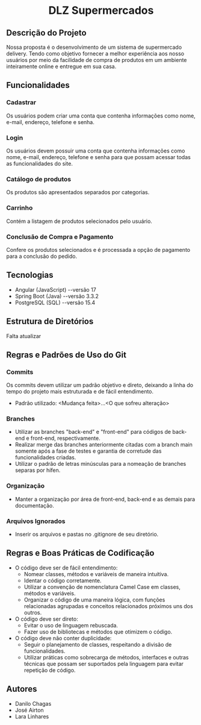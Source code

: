 <h1 align="center">DLZ Supermercados</h1>

## Descrição do Projeto
<p> Nossa proposta é o desenvolvimento de um sistema de supermercado delivery. Tendo como objetivo fornecer a melhor experiência aos nosso usuários por meio da facilidade de compra de produtos em um ambiente inteiramente online e entregue em sua casa. </p>

## Funcionalidades

### Cadastrar
<p> Os usuários podem criar uma conta que contenha informações como nome, e-mail, endereço, telefone e senha.</p>

### Login
<p> Os usuários devem possuir uma conta que contenha informações como nome, e-mail, endereço, telefone e senha para que possam acessar todas as funcionalidades do site.</p>

### Catálogo de produtos
<p> Os produtos são apresentados separados por categorias.</p>

### Carrinho
<p> Contém a listagem de produtos selecionados pelo usuário.</p>

### Conclusão de Compra e Pagamento
<p> Confere os produtos selecionados e é processada a opção de pagamento para a conclusão do pedido.</p>

## Tecnologias
- Angular (JavaScript) --versão 17 
- Spring Boot (Java) --versão 3.3.2
- PostgreSQL (SQL) --versão 15.4

## Estrutura de Diretórios
<a name="estrutura-diretorio"></a>

Falta atualizar

## Regras e Padrões de Uso do Git

### Commits
Os commits devem utilizar um padrão objetivo e direto, deixando a linha do tempo do projeto mais estruturada e de fácil entendimento.

- Padrão utilizado:
   <Mudança feita>...<O que sofreu alteração>

### Branches
- Utilizar as branches "back-end" e "front-end" para códigos de back-end e front-end, respectivamente.
- Realizar merge das branches anteriormente citadas com a branch main somente após a fase de testes e garantia de corretude das funcionalidades criadas.
- Utilizar o padrão de letras minúsculas para a nomeação de branches separas por hífen.

### Organização
- Manter a organização por área de front-end, back-end e as demais para documentação.
  
### Arquivos Ignorados
- Inserir os arquivos e pastas no .gitignore de seu diretório.

## Regras e Boas Práticas de Codificação
- O código deve ser de fácil entendimento:
   - Nomear classes, métodos e variáveis de maneira intuitiva.
   - Identar o código corretamente.
   - Utilizar a convenção de nomenclatura Camel Case em classes, métodos e variáveis.
   - Organizar o código de uma maneira lógica, com funções relacionadas agrupadas e conceitos relacionados próximos uns dos outros.
- O código deve ser direto:
   - Evitar o uso de linguagem rebuscada.
   - Fazer uso de bibliotecas e métodos que otimizem o código.
- O código deve não conter duplicidade:
   - Seguir o planejamento de classes, respeitando a divisão de funcionalidades.
   - Utilizar práticas como sobrecarga de métodos, interfaces e outras técnicas que possam ser suportados pela linguagem para evitar repetição de código.

## Autores
- Danilo Chagas
- José Airton
- Lara Linhares
